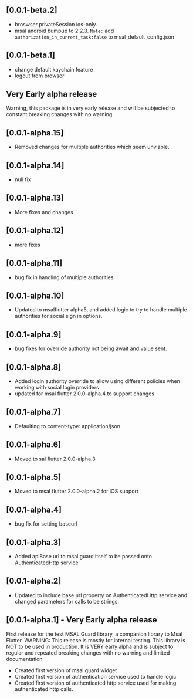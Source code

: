 ## [0.0.1-beta.2]
* broswser privateSession ios-only.
* msal android bumpup to 2.2.3. ``Note:`` add `authorization_in_current_task:false` to msal_default_config.json
## [0.0.1-beta.1]
* change default kaychain feature
* logout from browser
## Very Early alpha release
Warning, this package is in very early release and will be subjected to constant breaking changes with no warning.
## [0.0.1-alpha.15]
* Removed changes for multiple authorities which seem unviable.
## [0.0.1-alpha.14]
* null fix
## [0.0.1-alpha.13]
* More fixes and changes
## [0.0.1-alpha.12]
* more fixes
## [0.0.1-alpha.11]
* bug fix in handling of multiple authorities
## [0.0.1-alpha.10]
* Updated to msalflutter alpha5, and added logic to try to handle multiple authorities for social sign in options.
## [0.0.1-alpha.9]
* bug fixes for override authority not being await and value sent.
## [0.0.1-alpha.8]
* Added login authority override to allow using different policies when working with social login providers
* updated for msal flutter 2.0.0-alpha.4 to support changes
## [0.0.1-alpha.7]
* Defaulting to content-type: application/json
## [0.0.1-alpha.6]
* Moved to sal flutter 2.0.0-alpha.3
## [0.0.1-alpha.5]
* Moved to msal flutter 2.0.0-alpha.2 for iOS support
## [0.0.1-alpha.4]
* bug fix for setting baseurl
## [0.0.1-alpha.3]
* Added apiBase url to msal guard itself to be passed onto AuthenticatedHttp service
## [0.0.1-alpha.2]
* Updated to include base url property on AuthenticatedHttp service and changed parameters for calls to be strings.

## [0.0.1-alpha.1] - Very Early alpha release
First release for the test MSAL Guard library, a companion library to Msal Flutter.
WARNING: This release is mostly for internal testing. This library is NOT to be used in production. It is VERY early alpha and is subject to regular and repeated breaking changes with no warning and limited documentation
* Created first version of msal guard widget
* Created first version of authentication service used to handle logic
* Created first version of authenticated http service used for making authenticated http calls.

